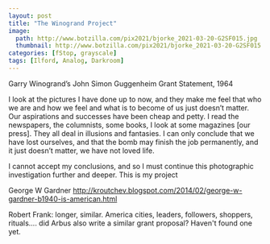 ```yaml
---
layout: post
title: "The Winogrand Project"
image:
  path: http://www.botzilla.com/pix2021/bjorke_2021-03-20-G2SF015.jpg
  thumbnail: http://www.botzilla.com/pix2021/bjorke_2021-03-20-G2SF015.jpg
categories: [fStop, grayscale]
tags: [Ilford, Analog, Darkroom]
---
```





Garry Winogrand’s John Simon Guggenheim Grant Statement, 1964

I look at the pictures I have done up to now, and they make me feel that who we are and how we feel and what is to become of us just doesn’t matter. Our aspirations and successes have been cheap and petty. I read the newspapers, the columnists, some books, I look at some magazines [our press]. They all deal in illusions and fantasies. I can only conclude that we have lost ourselves, and that the bomb may finish the job permanently, and it just doesn’t matter, we have not loved life.

I cannot accept my conclusions, and so I must continue this photographic investigation further and deeper. This is my project


George W Gardner http://kroutchev.blogspot.com/2014/02/george-w-gardner-b1940-is-american.html

Robert Frank:
longer, similar. America cities, leaders, followers, shoppers, rituals.... did Arbus also write a similar grant proposal? Haven't found one yet.


